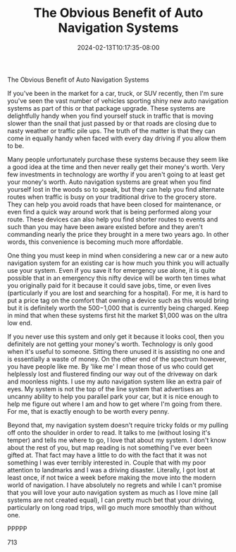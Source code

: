 ﻿---
title: "The Obvious Benefit of Auto Navigation Systems"
date: 2024-02-13T10:17:35-08:00
description: "Auto Navigation Systems txt Tips for Web Success"
featured_image: "/images/Auto Navigation Systems txt.jpg"
tags: ["Auto Navigation Systems txt"]
---

The Obvious Benefit of Auto Navigation Systems

If you've been in the market for a car, truck, or SUV recently, then I'm sure you've seen the vast number of vehicles sporting shiny new auto navigation systems as part of this or that package upgrade. These systems are delightfully handy when you find yourself stuck in traffic that is moving slower than the snail that just passed by or that roads are closing due to nasty weather or traffic pile ups. The truth of the matter is that they can come in equally handy when faced with every day driving if you allow them to be. 

Many people unfortunately purchase these systems because they seem like a good idea at the time and then never really get their money's worth. Very few investments in technology are worthy if you aren't going to at least get your money's worth. Auto navigation systems are great when you find yourself lost in the woods so to speak, but they can help you find alternate routes when traffic is busy on your traditional drive to the grocery store. They can help you avoid roads that have been closed for maintenance, or even find a quick way around work that is being performed along your route. These devices can also help you find shorter routes to events and such than you may have been aware existed before and they aren't commanding nearly the price they brought in a mere two years ago. In other words, this convenience is becoming much more affordable. 

One thing you must keep in mind when considering a new car or a new auto navigation system for an existing car is how much you think you will actually use your system. Even if you save it for emergency use alone, it is quite possible that in an emergency this nifty device will be worth ten times what you originally paid for it because it could save jobs, time, or even lives (particularly if you are lost and searching for a hospital). For me, it is hard to put a price tag on the comfort that owning a device such as this would bring but it is definitely worth the $500-$1,000 that is currently being charged. Keep in mind that when these systems first hit the market $1,000 was on the ultra low end.

If you never use this system and only get it because it looks cool, then you definitely are not getting your money's worth. Technology is only good when it's useful to someone. Sitting there unused it is assisting no one and is essentially a waste of money. On the other end of the spectrum however, you have people like me. By 'like me' I mean those of us who could get helplessly lost and flustered finding our way out of the driveway on dark and moonless nights. I use my auto navigation system like an extra pair of eyes. My system is not the top of the line system that advertises an uncanny ability to help you parallel park your car, but it is nice enough to help me figure out where I am and how to get where I'm going from there. For me, that is exactly enough to be worth every penny.

Beyond that, my navigation system doesn't require tricky folds or my pulling off onto the shoulder in order to read. It talks to me (without losing it's temper) and tells me where to go, I love that about my system. I don't know about the rest of you, but map reading is not something I've ever been gifted at. That fact may have a little to do with the fact that it was not something I was ever terribly interested in. Couple that with my poor attention to landmarks and I was a driving disaster. Literally, I got lost at least once, if not twice a week before making the move into the modern world of navigation. I have absolutely no regrets and while I can't promise that you will love your auto navigation system as much as I love mine (all systems are not created equal), I can pretty much bet that your driving, particularly on long road trips, will go much more smoothly than without one.

PPPPP

713


